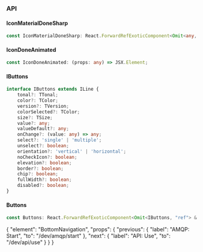 

### API

#### IconMaterialDoneSharp

```ts
const IconMaterialDoneSharp: React.ForwardRefExoticComponent<Omit<any, "ref"> & React.RefAttributes<unknown>>;
```

#### IconDoneAnimated

```ts
const IconDoneAnimated: (props: any) => JSX.Element;
```

#### IButtons

```ts
interface IButtons extends ILine {
    tonal?: TTonal;
    color?: TColor;
    version?: TVersion;
    colorSelected?: TColor;
    size?: TSize;
    value?: any;
    valueDefault?: any;
    onChange?: (value: any) => any;
    select?: 'single' | 'multiple';
    unselect?: boolean;
    orientation?: 'vertical' | 'horizontal';
    noCheckIcon?: boolean;
    elevation?: boolean;
    border?: boolean;
    chip?: boolean;
    fullWidth?: boolean;
    disabled?: boolean;
}
```

#### Buttons

```ts
const Buttons: React.ForwardRefExoticComponent<Omit<IButtons, "ref"> & React.RefAttributes<unknown>>;
```


{
  "element": "BottomNavigation",
  "props": {
    "previous": {
      "label": "AMQP: Start",
      "to": "/dev/amqp/start"
    },
    "next": {
      "label": "API: Use",
      "to": "/dev/api/use"
    }
  }
}